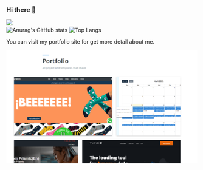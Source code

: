 ### Hi there 👋

![](https://komarev.com/ghpvc/?username=Cardoso-topdev)   <br />
![Anurag's GitHub stats](https://github-readme-stats.vercel.app/api?username=Cardoso-topdev&show_icons=true&theme=radical)
![Top Langs](https://github-readme-stats.vercel.app/api/top-langs/?username=Cardoso-topdev&layout=compact)

You can visit my portfolio site for get more detail about me.

<!--
**Cardoso-topdev/Cardoso-topdev** is a ✨ _special_ ✨ repository because its `README.md` (this file) appears on your GitHub profile.

Here are some ideas to get you started:

- 🔭 I’m currently working on ...
- 🌱 I’m currently learning ... 
- 👯 I’m looking to collaborate on ... 
- 🤔 I’m looking for help with ... 
- 💬 Ask me about ...
- 📫 How to reach me: ...
- 😄 Pronouns: ...
- ⚡ Fun fact: ... 
-->
<div align="center">
  <a href="https://portfolio-c3e28.netlify.app">
    <img
      alt="Learn the smart, efficient way to test any JavaScript application."
      src="imgs/portfolio2.png"
    />
  </a>
</div>
